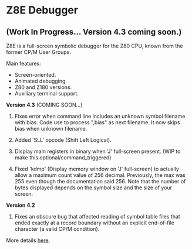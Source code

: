 # Z8E Debugger

## (Work In Progress...  Version 4.3 coming soon.)

Z8E is a full-screen symbolic debugger for the Z80 CPU, known from the
former CP/M User Groups.

Main features:

* Screen-oriented.
* Animated debugging.
* Z80 and Z180 versions.
* Auxiliary terminal support.


**Version 4.3**     (COMING SOON...)

1. Fixes error when command line includes an unknown symbol filename
   with bias.  Code use to process ",bias" as next filename.  It now
   skips bias when unknown filename.

2. Added 'SLL' opcode (Shift Left Logical).

3. Display main registers in binary when 'J' full-screen
   present. (WIP to make this optional/command_triggered)

4. Fixed 'kdmp' (Display memory window on 'J' full-screen) to actually
   allow a maximum count value of 256 decimal.  Previously, the max
   was 255 even though the documentation said 256.  Note that the
   number of bytes displayed depends on the symbol size and the size
   of your screen.

**Version 4.2**

1. Fixes an obscure bug that affected reading of symbol table files
   that ended exactly at a record boundary without an explicit
   end-of-file character (a valid CP/M condition).

More details [here](http://p112.sourceforge.net/index.php?z8e).
